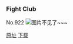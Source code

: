 ### Fight Club
No.922
![图片不见了~~~](https://imgs.xkcd.com/comics/fight_club.png)

[原址](https://xkcd.com//922) [下载](https://imgs.xkcd.com/comics/fight_club.png)

